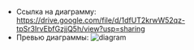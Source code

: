 * Ссылка на диаграмму: https://drive.google.com/file/d/1dfUT2krwW52qz-tpSr3IrvEbfGzjjQ5h/view?usp=sharing
* Превью диаграммы: ![diagram](https://github.com/pklgn/dotnet-practice-labs/assets/73781985/35d83b55-140b-47a2-a3cd-412ec4181088)
